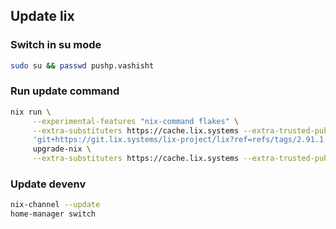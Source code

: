 ## Update lix

### Switch in su mode
```sh
sudo su && passwd pushp.vashisht
```

### Run update command
```sh
nix run \
     --experimental-features "nix-command flakes" \
     --extra-substituters https://cache.lix.systems --extra-trusted-public-keys "cache.lix.systems:aBnZUw8zA7H35Cz2RyKFVs3H4PlGTLawyY5KRbvJR8o=" \
     'git+https://git.lix.systems/lix-project/lix?ref=refs/tags/2.91.1' -- \
     upgrade-nix \
     --extra-substituters https://cache.lix.systems --extra-trusted-public-keys "cache.lix.systems:aBnZUw8zA7H35Cz2RyKFVs3H4PlGTLawyY5KRbvJR8o="
```

### Update devenv

```sh
nix-channel --update
home-manager switch
```
